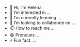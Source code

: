 - 👋 Hi, I’m Helena
- 👀 I’m interested in ...
- 🌱 I’m currently learning ...
- 💞️ I’m looking to collaborate on ...
- 📫 How to reach me ...
- 😄 Pronouns: ...
- ⚡ Fun fact: ...

<!---
nationimagi/nationimagi is a ✨ special ✨ repository because its `README.md` (this file) appears on your GitHub profile.
You can click the Preview link to take a look at your changes.
--->

